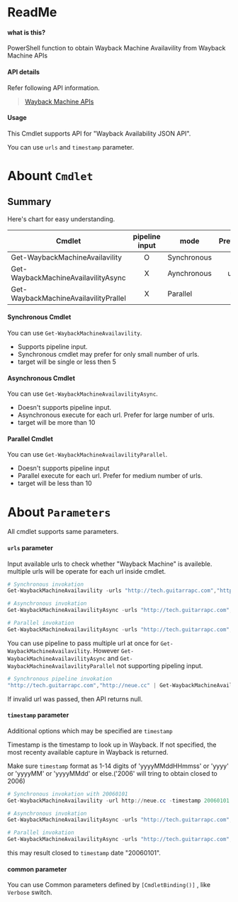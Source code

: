 ReadMe
=============================

#### what is this?
PowerShell function to obtain Wayback Machine Availavility from Wayback Machine APIs

#### API details

Refer following API information.

> [Wayback Machine APIs](http://archive.org/help/wayback_api.php)

#### Usage

This Cmdlet supports API for "Wayback Availability JSON API".

You can use ```urls``` and ```timestamp``` parameter.


Abount ```Cmdlet```
=============================

## Summary

Here's chart for easy understanding.

|Cmdlet|pipeline input|mode|PreferUrlCount|
|----|:----:|----|:----:|
|Get-WaybackMachineAvailavility|O|Synchronous|urls < 5|
|Get-WaybackMachineAvailavilityAsync|X|Aynchronous|urls >= 10|
|Get-WaybackMachineAvailavilityPrallel|X|Parallel|urls < 10|

#### Synchronous Cmdlet

You can use ```Get-WaybackMachineAvailavility```.

- Supports pipeline input.
- Synchronous cmdlet may prefer for only small number of urls. 
- target will be single or less then 5


#### Asynchronous Cmdlet

You can use ```Get-WaybackMachineAvailavilityAsync```.

- Doesn't supports pipeline input.
- Asynchronous execute for each url. Prefer for large number of urls. 
- target will be more than 10

#### Parallel Cmdlet

You can use ```Get-WaybackMachineAvailavilityParallel```.

- Doesn't supports pipeline input
- Parallel execute for each url. Prefer for medium number of urls.
- target will be less than 10

About ```Parameters```
=============================

All cmdlet supports same parameters.

#### ```urls``` parameter

Input available urls to check whether "Wayback Machine" is availeble.
multiple urls will be operate for each url inside cmdlet.

```PowerShell
# Synchronous invokation
Get-WaybackMachineAvailavility -urls "http://tech.guitarrapc.com","http://neue.cc"

# Asynchronous invokation
Get-WaybackMachineAvailavilityAsync -urls "http://tech.guitarrapc.com","http://neue.cc"

# Parallel invokation
Get-WaybackMachineAvailavilityAsync -urls "http://tech.guitarrapc.com","http://neue.cc"
```

You can use pipeline to pass multiple url at once for ```Get-WaybackMachineAvailavility```.
However ```Get-WaybackMachineAvailavilityAsync``` and ```Get-WaybackMachineAvailavilityParallel``` not supporting pipeling input.

```Powershell
# Synchronous pipeline invokation
"http://tech.guitarrapc.com","http://neue.cc" | Get-WaybackMachineAvailavility
```

If invalid url was passed, then API returns null.

#### ```timestamp``` parameter

Additional options which may be specified are ```timestamp```

Timestamp is the timestamp to look up in Wayback. If not specified, the most recenty available capture in Wayback is returned.

Make sure ```timestamp``` format as 1-14 digits of 'yyyyMMddHHmmss' or 'yyyy' or 'yyyyMM' or 'yyyyMMdd' or else.('2006' will tring to obtain closed to 2006)

```PowerShell
# Synchronous invokation with 20060101
Get-WaybackMachineAvailavility -url http://neue.cc -timestamp 20060101

# Asynchronous invokation
Get-WaybackMachineAvailavilityAsync -urls "http://tech.guitarrapc.com","http://neue.cc" -timestamp 20060101

# Parallel invokation
Get-WaybackMachineAvailavilityAsync -urls "http://tech.guitarrapc.com","http://neue.cc" -timestamp 20060101
```

this may result closed to ```timestamp``` date "20060101".

#### common parameter

You can use Common parameters defined by ```[CmdletBinding()]``` , like ```Verbose``` switch.